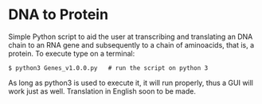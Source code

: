 # DNA to Protein
Simple Python script to aid the user at transcribing and translating an DNA chain to an RNA gene and subsequently to a chain of aminoacids, that is, a protein. To execute type on a terminal:

```shell
$ python3 Genes_v1.0.0.py   # run the script on python 3
```
  
As long as python3 is used to execute it, it will run properly, thus a GUI will work just as well. Translation in English soon to be made.
